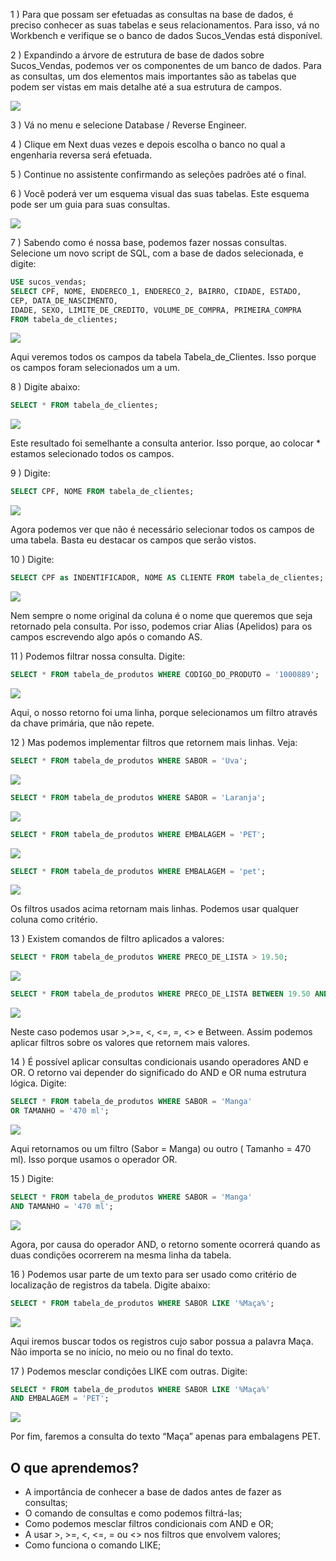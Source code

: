 1 ) Para que possam ser efetuadas as consultas na base de dados, é preciso conhecer as suas tabelas e seus relacionamentos. Para isso, vá no Workbench e verifique se o banco de dados Sucos_Vendas está disponível.

2 ) Expandindo a árvore de estrutura de base de dados sobre Sucos_Vendas, podemos ver os componentes de um banco de dados. Para as consultas, um dos elementos mais importantes são as tabelas que podem ser vistas em mais detalhe até a sua estrutura de campos.

![](https://cdn3.gnarususercontent.com.br/1221-mysqlconsultasavancadas/02/1.png)

3 ) Vá no menu e selecione Database / Reverse Engineer.

4 ) Clique em Next duas vezes e depois escolha o banco no qual a engenharia reversa será efetuada.

5 ) Continue no assistente confirmando as seleções padrões até o final.

6 ) Você poderá ver um esquema visual das suas tabelas. Este esquema pode ser um guia para suas consultas.

![](https://cdn3.gnarususercontent.com.br/1221-mysqlconsultasavancadas/02/2.png)

7 ) Sabendo como é nossa base, podemos fazer nossas consultas. Selecione um novo script de SQL, com a base de dados selecionada, e digite:
````sql
USE sucos_vendas;
SELECT CPF, NOME, ENDERECO_1, ENDERECO_2, BAIRRO, CIDADE, ESTADO,
CEP, DATA_DE_NASCIMENTO,
IDADE, SEXO, LIMITE_DE_CREDITO, VOLUME_DE_COMPRA, PRIMEIRA_COMPRA
FROM tabela_de_clientes;
````

![](https://cdn3.gnarususercontent.com.br/1221-mysqlconsultasavancadas/02/3.png)

Aqui veremos todos os campos da tabela Tabela_de_Clientes. Isso porque os campos foram selecionados um a um.

8 ) Digite abaixo:
````sql
SELECT * FROM tabela_de_clientes;
````

![](https://cdn3.gnarususercontent.com.br/1221-mysqlconsultasavancadas/02/4.png)

Este resultado foi semelhante a consulta anterior. Isso porque, ao colocar * estamos selecionado todos os campos.

9 ) Digite:
````sql
SELECT CPF, NOME FROM tabela_de_clientes;
````
![](https://cdn3.gnarususercontent.com.br/1221-mysqlconsultasavancadas/02/5.png)

Agora podemos ver que não é necessário selecionar todos os campos de uma tabela. Basta eu destacar os campos que serão vistos.

10 ) Digite:
````sql
SELECT CPF as INDENTIFICADOR, NOME AS CLIENTE FROM tabela_de_clientes;
````

![](https://cdn3.gnarususercontent.com.br/1221-mysqlconsultasavancadas/02/6.png)

Nem sempre o nome original da coluna é o nome que queremos que seja retornado pela consulta. Por isso, podemos criar Alias (Apelidos) para os campos escrevendo algo após o comando AS.

11 ) Podemos filtrar nossa consulta. Digite:
````sql
SELECT * FROM tabela_de_produtos WHERE CODIGO_DO_PRODUTO = '1000889';
````

![](https://cdn3.gnarususercontent.com.br/1221-mysqlconsultasavancadas/02/7.png)

Aqui, o nosso retorno foi uma linha, porque selecionamos um filtro através da chave primária, que não repete.

12 ) Mas podemos implementar filtros que retornem mais linhas. Veja:
````sql
SELECT * FROM tabela_de_produtos WHERE SABOR = 'Uva';
````
![](https://cdn3.gnarususercontent.com.br/1221-mysqlconsultasavancadas/02/8.png)
````sql
SELECT * FROM tabela_de_produtos WHERE SABOR = 'Laranja';
````
![](https://cdn3.gnarususercontent.com.br/1221-mysqlconsultasavancadas/02/9.png)
````sql
SELECT * FROM tabela_de_produtos WHERE EMBALAGEM = 'PET';
````
![](https://cdn3.gnarususercontent.com.br/1221-mysqlconsultasavancadas/02/10.png)
````sql
SELECT * FROM tabela_de_produtos WHERE EMBALAGEM = 'pet';
````
![](https://cdn3.gnarususercontent.com.br/1221-mysqlconsultasavancadas/02/11.png)

Os filtros usados acima retornam mais linhas. Podemos usar qualquer coluna como critério.

13 ) Existem comandos de filtro aplicados a valores:
````sql
SELECT * FROM tabela_de_produtos WHERE PRECO_DE_LISTA > 19.50;
````
![](https://cdn3.gnarususercontent.com.br/1221-mysqlconsultasavancadas/02/12.png)
````sql
SELECT * FROM tabela_de_produtos WHERE PRECO_DE_LISTA BETWEEN 19.50 AND 19.52;
````
![](https://cdn3.gnarususercontent.com.br/1221-mysqlconsultasavancadas/02/13.png)

Neste caso podemos usar >,>=, <, <=, =, <> e Between. Assim podemos aplicar filtros sobre os valores que retornem mais valores.

14 ) É possível aplicar consultas condicionais usando operadores AND e OR. O retorno vai depender do significado do AND e OR numa estrutura lógica. Digite:
````sql
SELECT * FROM tabela_de_produtos WHERE SABOR = 'Manga'
OR TAMANHO = '470 ml';
````
![](https://cdn3.gnarususercontent.com.br/1221-mysqlconsultasavancadas/02/14.png)

Aqui retornamos ou um filtro (Sabor = Manga) ou outro ( Tamanho = 470 ml). Isso porque usamos o operador OR.

15 ) Digite:
````sql
SELECT * FROM tabela_de_produtos WHERE SABOR = 'Manga'
AND TAMANHO = '470 ml';
````
![](https://cdn3.gnarususercontent.com.br/1221-mysqlconsultasavancadas/02/15.png)

Agora, por causa do operador AND, o retorno somente ocorrerá quando as duas condições ocorrerem na mesma linha da tabela.

16 ) Podemos usar parte de um texto para ser usado como critério de localização de registros da tabela. Digite abaixo:
````sql
SELECT * FROM tabela_de_produtos WHERE SABOR LIKE '%Maça%';
````
![](https://cdn3.gnarususercontent.com.br/1221-mysqlconsultasavancadas/02/16.png)

Aqui iremos buscar todos os registros cujo sabor possua a palavra Maça. Não importa se no início, no meio ou no final do texto.

17 ) Podemos mesclar condições LIKE com outras. Digite:
````sql
SELECT * FROM tabela_de_produtos WHERE SABOR LIKE '%Maça%'
AND EMBALAGEM = 'PET';
````
![](https://cdn3.gnarususercontent.com.br/1221-mysqlconsultasavancadas/02/17.png)

Por fim, faremos a consulta do texto “Maça” apenas para embalagens PET.


## O que aprendemos?

- A importância de conhecer a base de dados antes de fazer as consultas;
- O comando de consultas e como podemos filtrá-las;
- Como podemos mesclar filtros condicionais com AND e OR;
- A usar >, >=, <, <=, = ou <> nos filtros que envolvem valores;
- Como funciona o comando LIKE;